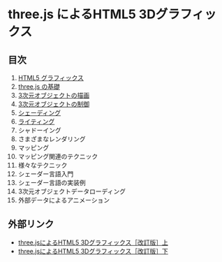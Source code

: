 # three.js によるHTML5 3Dグラフィックス

## 目次
1. [HTML5 グラフィックス](01/)
2. [three.js の基礎](02/)
3. [3次元オブジェクトの描画](03/)
4. [3次元オブジェクトの制御](04/)
5. [シェーディング](05/)
6. [ライティング](06/)
7. シャドーイング
8. さまざまなレンダリング
9. マッピング
10. マッピング関連のテクニック
11. 様々なテクニック
12. シェーダー言語入門
13. シェーダー言語の実装例
14. 3次元オブジェクトデータローディング
15. 外部データによるアニメーション

## 外部リンク
- [three.jsによるHTML5 3Dグラフィックス［改訂版］上](http://www.cutt.co.jp/book/978-4-87783-323-7.html)
- [three.jsによるHTML5 3Dグラフィックス［改訂版］下](http://www.cutt.co.jp/book/978-4-87783-407-4.html)
